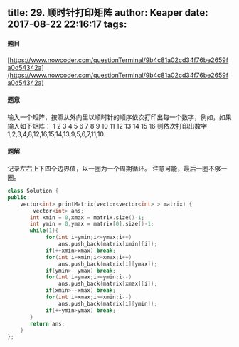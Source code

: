 title: 29. 顺时针打印矩阵
author: Keaper
date: 2017-08-22 22:16:17
tags:
---
#### 题目
[https://www.nowcoder.com/questionTerminal/9b4c81a02cd34f76be2659fa0d54342a](https://www.nowcoder.com/questionTerminal/9b4c81a02cd34f76be2659fa0d54342a)
#### 题意
输入一个矩阵，按照从外向里以顺时针的顺序依次打印出每一个数字，例如，如果输入如下矩阵： 1 2 3 4 5 6 7 8 9 10 11 12 13 14 15 16 则依次打印出数字1,2,3,4,8,12,16,15,14,13,9,5,6,7,11,10.
#### 题解
记录左右上下四个边界值，以一圈为一个周期循环。
注意可能，最后一圈不够一圈。
```cpp
class Solution {
public:
    vector<int> printMatrix(vector<vector<int> > matrix) {
        vector<int> ans;
       int xmin = 0,xmax = matrix.size()-1;
       int ymin = 0,ymax = matrix[0].size()-1;
       while(1){
            for(int i=ymin;i<=ymax;i++)
                ans.push_back(matrix[xmin][i]);
            if(++xmin>xmax) break;
            for(int i=xmin;i<=xmax;i++)
                ans.push_back(matrix[i][ymax]);
            if(ymin>--ymax) break;
            for(int i=ymax;i>=ymin;i--)
                ans.push_back(matrix[xmax][i]);
            if(xmin>--xmax) break;
            for(int i=xmax;i>=xmin;i--)
                ans.push_back(matrix[i][ymin]);
            if(++ymin>ymax) break;
       }
       return ans;
    }
};
```
